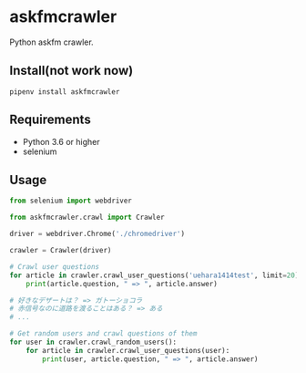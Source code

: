 # askfmcrawler
Python askfm crawler.


## Install(not work now)
```
pipenv install askfmcrawler
```

## Requirements
- Python 3.6 or higher
- selenium

## Usage
```python
from selenium import webdriver

from askfmcrawler.crawl import Crawler

driver = webdriver.Chrome('./chromedriver')

crawler = Crawler(driver)

# Crawl user questions
for article in crawler.crawl_user_questions('uehara1414test', limit=20):
    print(article.question, " => ", article.answer)

# 好きなデザートは？ => ガトーショコラ
# 赤信号なのに道路を渡ることはある？ => ある
# ...

# Get random users and crawl questions of them
for user in crawler.crawl_random_users():
    for article in crawler.crawl_user_questions(user):
        print(user, article.question, " => ", article.answer)
```
